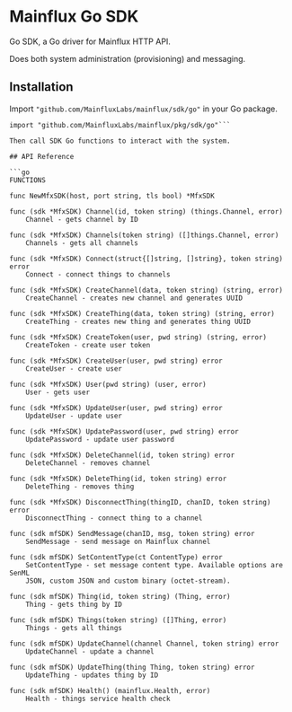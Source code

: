 # Mainflux Go SDK

Go SDK, a Go driver for Mainflux HTTP API.

Does both system administration (provisioning) and messaging.

## Installation
Import `"github.com/MainfluxLabs/mainflux/sdk/go"` in your Go package.

```
import "github.com/MainfluxLabs/mainflux/pkg/sdk/go"```

Then call SDK Go functions to interact with the system.

## API Reference

```go
FUNCTIONS

func NewMfxSDK(host, port string, tls bool) *MfxSDK

func (sdk *MfxSDK) Channel(id, token string) (things.Channel, error)
    Channel - gets channel by ID

func (sdk *MfxSDK) Channels(token string) ([]things.Channel, error)
    Channels - gets all channels

func (sdk *MfxSDK) Connect(struct{[]string, []string}, token string) error
    Connect - connect things to channels

func (sdk *MfxSDK) CreateChannel(data, token string) (string, error)
    CreateChannel - creates new channel and generates UUID

func (sdk *MfxSDK) CreateThing(data, token string) (string, error)
    CreateThing - creates new thing and generates thing UUID

func (sdk *MfxSDK) CreateToken(user, pwd string) (string, error)
    CreateToken - create user token

func (sdk *MfxSDK) CreateUser(user, pwd string) error
    CreateUser - create user

func (sdk *MfxSDK) User(pwd string) (user, error)
    User - gets user

func (sdk *MfxSDK) UpdateUser(user, pwd string) error
    UpdateUser - update user

func (sdk *MfxSDK) UpdatePassword(user, pwd string) error
    UpdatePassword - update user password

func (sdk *MfxSDK) DeleteChannel(id, token string) error
    DeleteChannel - removes channel

func (sdk *MfxSDK) DeleteThing(id, token string) error
    DeleteThing - removes thing

func (sdk *MfxSDK) DisconnectThing(thingID, chanID, token string) error
    DisconnectThing - connect thing to a channel

func (sdk mfSDK) SendMessage(chanID, msg, token string) error
    SendMessage - send message on Mainflux channel

func (sdk mfSDK) SetContentType(ct ContentType) error
    SetContentType - set message content type. Available options are SenML
    JSON, custom JSON and custom binary (octet-stream).

func (sdk mfSDK) Thing(id, token string) (Thing, error)
    Thing - gets thing by ID

func (sdk mfSDK) Things(token string) ([]Thing, error)
    Things - gets all things

func (sdk mfSDK) UpdateChannel(channel Channel, token string) error
    UpdateChannel - update a channel

func (sdk mfSDK) UpdateThing(thing Thing, token string) error
    UpdateThing - updates thing by ID

func (sdk mfSDK) Health() (mainflux.Health, error)
    Health - things service health check
```
